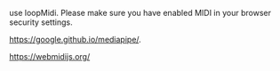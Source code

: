 use loopMidi. Please make sure you have enabled MIDI in your browser security settings.

https://google.github.io/mediapipe/.

https://webmidijs.org/
